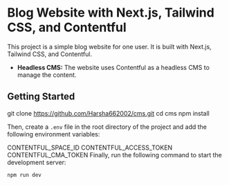 # Blog Website with Next.js, Tailwind CSS, and Contentful

This project is a simple blog website for one user. It is built with Next.js, Tailwind CSS, and Contentful.

- **Headless CMS:** The website uses Contentful as a headless CMS to manage the content.

## Getting Started

git clone https://github.com/Harsha662002/cms.git
cd cms
npm install

Then, create a `.env` file in the root directory of the project and add the following environment variables:

CONTENTFUL_SPACE_ID
CONTENTFUL_ACCESS_TOKEN
CONTENTFUL_CMA_TOKEN
Finally, run the following command to start the development server:

```
npm run dev
```
